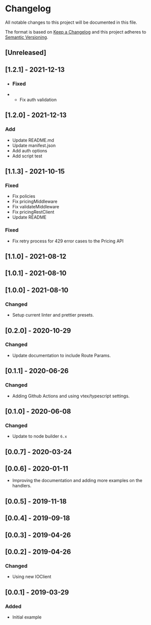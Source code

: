 # Changelog

All notable changes to this project will be documented in this file.

The format is based on [Keep a Changelog](http://keepachangelog.com/en/1.0.0/)
and this project adheres to [Semantic Versioning](http://semver.org/spec/v2.0.0.html).

## [Unreleased]

## [1.2.1] - 2021-12-13

- ### Fixed
- - Fix auth validation

## [1.2.0] - 2021-12-13

### Add

- Update README.md
- Update manifest.json
- Add auth options
- Add script test

## [1.1.3] - 2021-10-15

### Fixed

- Fix policies
- Fix pricingMiddleware
- Fix validateMiddleware
- Fix pricingRestClient
- Update README

### Fixed

- Fix retry process for 429 error cases to the Pricing API

## [1.1.0] - 2021-08-12

## [1.0.1] - 2021-08-10

## [1.0.0] - 2021-08-10

### Changed

- Setup current linter and prettier presets.

## [0.2.0] - 2020-10-29

### Changed

- Update documentation to include Route Params.

## [0.1.1] - 2020-06-26

### Changed

- Adding Github Actions and using vtex/typescript settings.

## [0.1.0] - 2020-06-08

### Changed

- Update to node builder `6.x`

## [0.0.7] - 2020-03-24

## [0.0.6] - 2020-01-11

- Improving the documentation and adding more examples on the handlers.

## [0.0.5] - 2019-11-18

## [0.0.4] - 2019-09-18

## [0.0.3] - 2019-04-26

## [0.0.2] - 2019-04-26

### Changed

- Using new IOClient

## [0.0.1] - 2019-03-29

### Added

- Initial example
